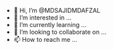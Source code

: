 - 👋 Hi, I’m @MDSAJIDMDAFZAL
- 👀 I’m interested in ...
- 🌱 I’m currently learning ...
- 💞️ I’m looking to collaborate on ...
- 📫 How to reach me ...

<!---
MDSAJIDMDAFZAL  I hope you are doing well.
My name is Mohammad Sajid, and I am a Master of Commerce (M.Com) postgraduate with over 2 years of hands-on experience in Accounting, Billing, and working with digital tools like Tally Prime with GST, and  Marg ERP software. 

I am currently looking for an opportunity where I can apply my Accounting and Computer Operator skills and contribute effectively to a growth-oriented organization. I have attached my resume for your kind consideration.

If there is any suitable opportunity in your company, or if you know someone who might be interested in my profile, I would be grateful if you could let me know.
